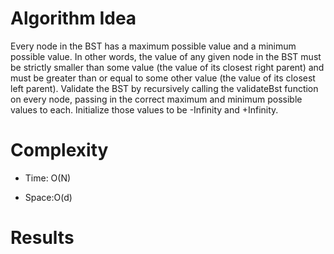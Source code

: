 # Algorithm Idea

Every node in the BST has a maximum possible value and a minimum possible value. In other words, the value of any given node in the BST must be strictly smaller than some value (the value of its closest right parent) and must be greater than or equal to some other value (the value of its closest left parent). Validate the BST by recursively calling the validateBst function on every node, passing in the correct maximum and minimum possible values to each. Initialize those values to be -Infinity and +Infinity.

# Complexity

- Time: O(N)

- Space:O(d)

# Results
